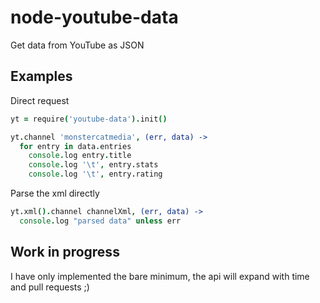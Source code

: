 node-youtube-data
=================

Get data from YouTube as JSON

Examples
--------

Direct request

```coffeescript
yt = require('youtube-data').init()

yt.channel 'monstercatmedia', (err, data) ->
  for entry in data.entries
    console.log entry.title
    console.log '\t', entry.stats
    console.log '\t', entry.rating
```

Parse the xml directly

```coffeescript
yt.xml().channel channelXml, (err, data) ->
  console.log "parsed data" unless err
```

Work in progress
----------------

I have only implemented the bare minimum, the api will expand with time and pull
requests ;)



